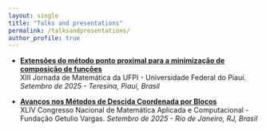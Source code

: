 ```yaml
---
layout: single
title: "Talks and presentations"
permalink: /talksandpresentations/
author_profile: true
---
```

- **[Extensões do método ponto proximal para a minimização de composição de funções](/files/cnmac2025.pdf)**  
  XIII Jornada de Matemática da UFPI - Universidade Federal do Piauí. *Setembro de 2025 - Teresina, Piauí, Brasil*

- **[Avanços nos Métodos de Descida Coordenada por Blocos](/files/jornada2025.pdf)**  
  XLIV Congresso Nacional de Matemática Aplicada e Computacional - Fundação Getulio Vargas. *Setembro de 2025 - Rio de Janeiro, RJ, Brasil*
